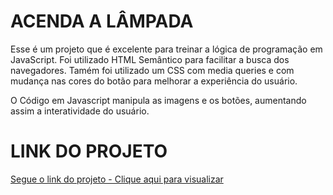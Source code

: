 # ACENDA A LÂMPADA

Esse é um projeto que é excelente para treinar a lógica de programação em JavaScript. Foi utilizado HTML Semântico para facilitar a busca dos navegadores. Tamém foi utilizado um CSS com media queries e com mudança nas cores do botão para melhorar a experiência do usuário.

O Código em Javascript manipula as imagens e os botões, aumentando assim a interatividade do usuário.

# LINK DO PROJETO

[Segue o link do projeto - Clique aqui para visualizar](https://paulo19961944.github.io/Acenda-a-Lampada/)

